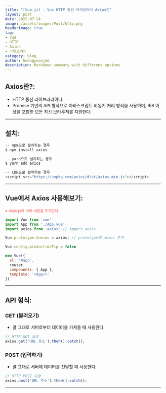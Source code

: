 ```yaml
---
title: "[Vue.js] - Vue HTTP 통신 라이브러리 Axios란"
layout: post
date: 2022-07-24
image: /assets/images/Post/http.png
headerImage: true
tag:
- Vue
- HTTP
- Axios
- 라이브러리
category: blog
author: hwangyoonjae
description: Markdown summary with different options
---
```


## Axios란?:
- HTTP 통신 라이브러리이다.
- Promise 기반의 API 형식으로 자바스크립트 비동기 처리 방식을 사용하며, IE8 이상을 포함한 모든 최신 브라우저를 지원한다.

* * *

## 설치:
```javascript
-- npm으로 설치하는 경우
$ npm install axios

-- yarn으로 설치하는 경우
$ yarn add axios

-- CDN으로 설치하는 경우
<script src="https://unpkg.com/axios/dist/axios.min.js"></script> 
```

* * *

## Vue에서 Axios 사용해보기:
<span style="color:#FA5858; font-size:12px">※ Main.js에 아래 내용을 추가한다.</span>
```javascript
import Vue from 'vue'
import App from './App.vue'
import axios from 'axios' // import axios

Vue.prototype.$axios = axios; // prototype에 axios 추가

Vue.config.productionTip = false

new Vue({
  el: '#app',
  router,
  components: { App },
  template: '<App/>'
})
```

* * *

## API 형식:
### GET (불러오기)
- 말 그대로 서버로부터 데이터를 가져올 때 사용한다.
```javascript
// HTTP GET 요청
axios.get('URL 주소').then().catch();
```

### POST (입력하기)
- 말 그대로 서버에 데이터를 전달할 때 사용한다.
```javascript
// HTTP POST 요청
axios.post('URL 주소').then().catch();
```

* * *
